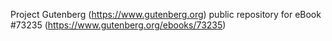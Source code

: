 Project Gutenberg (https://www.gutenberg.org) public repository for
eBook #73235 (https://www.gutenberg.org/ebooks/73235)
